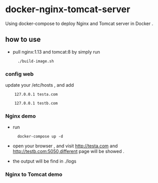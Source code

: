 # docker-nginx-tomcat-server
Using docker-compose to deploy Nginx and Tomcat server in Docker . 

## how to use 

* pull nginx:1.13 and tomcat:8 by simply run 

		./build-image.sh

### config web 

update your /etc/hosts , and add 

		127.0.0.1 testa.com

		127.0.0.1 testb.com

### Nginx demo 

* run 

		docker-compose up -d

* open your browser , and visit http://testa.com and http://testb.com:5050,different page will be showed . 
		
* the output will be find in ./logs

### Nginx to Tomcat demo

